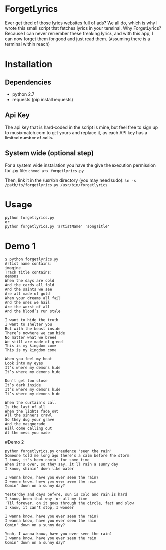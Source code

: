 ForgetLyrics
==========

Ever get tired of those lyrics websites full of ads? 
We all do, which is why I wrote this small script that fetches lyrics in your terminal.
Why ForgetLyrics? Because I can never remember these freaking lyrics, and with this app, I can now forget them for good and just read them. (Assuming there is a terminal within reach)

# Installation

## Dependencies

+ python 2.7
+ requests (pip install requests)

## Api Key

The api key that is hard-coded in the script is mine, but feel free to sign up to musixmatch.com to get yours and replace it, as each API key has a limited number of calls.

## System wide (optional step)
For a system wide installation you have the give the execution permission for .py file:
  ```chmod a+x forgetlyrics.py```

Then, link it in the /usr/bin directory (you may need sudo):
  ```ln -s /path/to/forgetlyrics.py /usr/bin/forgetlyrics```

# Usage

    python forgetlyrics.py
    or
    python forgetlyrics.py 'artistName' 'songTitle'

# Demo 1

    $ python forgetlyrics.py
    Artist name contains:
    imagine
    Track title contains:
    demons
    When the days are cold
    And the cards all fold
    And the saints we see
    Are all made of gold
    When your dreams all fail
    And the ones we hail
    Are the worst of all
    And the blood’s run stale

    I want to hide the truth
    I want to shelter you
    But with the beast inside
    There’s nowhere we can hide
    No matter what we breed
    We still are made of greed
    This is my kingdom come
    This is my kingdom come

    When you feel my heat
    Look into my eyes
    It’s where my demons hide
    It’s where my demons hide

    Don’t get too close
    It’s dark inside
    It’s where my demons hide
    It’s where my demons hide

    When the curtain’s call
    Is the last of all
    When the lights fade out
    All the sinners crawl
    So they dug your grave
    And the masquerade
    Will come calling out
    At the mess you made

#Demo 2

    python forgetlyrics.py creedence 'seen the rain'
    Someone told me long ago there's a calm before the storm
    I know, it's been comin' for some time
    When it's over, so they say, it'll rain a sunny day
    I know, shinin' down like water
    
    I wanna know, have you ever seen the rain?
    I wanna know, have you ever seen the rain
    Comin' down on a sunny day?
    
    Yesterday and days before, sun is cold and rain is hard
    I know, been that way for all my time
    'Til forever, on it goes through the circle, fast and slow
    I know, it can't stop, I wonder
    
    I wanna know, have you ever seen the rain?
    I wanna know, have you ever seen the rain
    Comin' down on a sunny day?
    
    Yeah, I wanna know, have you ever seen the rain?
    I wanna know, have you ever seen the rain
    Comin' down on a sunny day?
